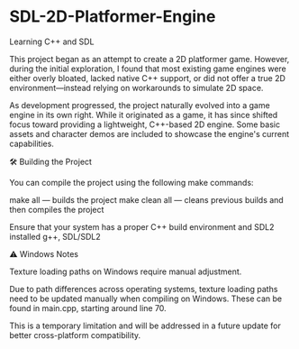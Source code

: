 # SDL-2D-Platformer-Engine
Learning C++ and SDL 


This project began as an attempt to create a 2D platformer game. However, during the initial exploration, I found that most existing game engines were either overly bloated, lacked native C++ support, or did not offer a true 2D environment—instead relying on workarounds to simulate 2D space.

As development progressed, the project naturally evolved into a game engine in its own right. While it originated as a game, it has since shifted focus toward providing a lightweight, C++-based 2D engine. Some basic assets and character demos are included to showcase the engine's current capabilities.

🛠️ Building the Project

You can compile the project using the following make commands:

make all — builds the project
make clean all — cleans previous builds and then compiles the project

Ensure that your system has a proper C++ build environment and SDL2 installed
    g++, SDL/SDL2

⚠️ Windows Notes

Texture loading paths on Windows require manual adjustment.

Due to path differences across operating systems, texture loading paths need to be updated manually when compiling on Windows. These can be found in main.cpp, starting around line 70.

This is a temporary limitation and will be addressed in a future update for better cross-platform compatibility.
